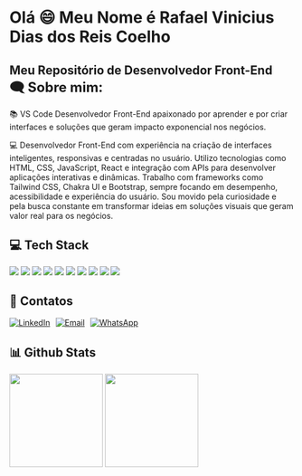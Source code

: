 <h1 align="left">Olá 😄 Meu Nome é Rafael Vinicius Dias dos Reis Coelho</h1>

<h2 align="left" style="border: none; padding-bottom: 0; margin-bottom: 0;">Meu Repositório de Desenvolvedor Front-End</h2>

<div>
  <p style="font-size: 24px; font-weight: bold; margin: 0;">🗨 Sobre mim:</p>

  <p>📚 VS Code  Desenvolvedor Front-End apaixonado por aprender e por criar interfaces e soluções que geram impacto exponencial nos negócios. </p>

  
  <p>💻 Desenvolvedor Front-End com experiência na criação de interfaces inteligentes, responsivas e centradas no usuário. Utilizo tecnologias como HTML, CSS, JavaScript, React e integração com APIs para desenvolver aplicações interativas e dinâmicas. Trabalho com frameworks como Tailwind CSS, Chakra UI e Bootstrap, sempre focando em desempenho, acessibilidade e experiência do usuário. Sou movido pela curiosidade e pela busca constante em transformar ideias em soluções visuais que geram valor real para os negócios.</p>
  

    
</div>

<h2 align="left">💻 Tech Stack</h2>
<div>
  <img src="https://img.shields.io/badge/HTML5-E34F26?style=for-the-badge&logo=html5&logoColor=white" />
  <img src="https://img.shields.io/badge/CSS3-1572B6?style=for-the-badge&logo=css3&logoColor=white" />
  <img src="https://img.shields.io/badge/Python-3776AB?style=for-the-badge&logo=python&logoColor=white" />
  <img src="https://img.shields.io/badge/PHP-777BB4?style=for-the-badge&logo=php&logoColor=white" />
  <img src="https://img.shields.io/badge/Microsoft_SQL_Server-CC2927?style=for-the-badge&logo=microsoft-sql-server&logoColor=white" />
  <img src="https://img.shields.io/badge/JavaScript-F7DF1E?style=for-the-badge&logo=javascript&logoColor=black" />
  <img src="https://img.shields.io/badge/React-61DAFB?style=for-the-badge&logo=react&logoColor=black" />
  <img src="https://img.shields.io/badge/Bootstrap-7952B3?style=for-the-badge&logo=bootstrap&logoColor=white" />
  <img src="https://img.shields.io/badge/Chakra_UI-319795?style=for-the-badge&logo=chakra-ui&logoColor=white" />
  <img src="https://img.shields.io/badge/Figma-F24E1E?style=for-the-badge&logo=figma&logoColor=white" />
</div>


<h2> 📱 Contatos</h2>

<div style="display: flex; gap: 10px; align-items: center;">
  <a href="https://www.linkedin.com/in/rafael-vinicius-dias-dos-reis-coelho-7b0742234" target="_blank" rel="noopener noreferrer">
    <img src="https://img.shields.io/badge/LinkedIn-0A66C2?style=for-the-badge&logo=linkedin&logoColor=white" alt="LinkedIn" />
  </a>

  <a href="mailto:rafaelvinicius139@gmail.com" target="_blank" rel="noopener noreferrer">
    <img src="https://img.shields.io/badge/Gmail-D14836?style=for-the-badge&logo=gmail&logoColor=white" alt="Email" />
  </a>

  <a href="https://api.whatsapp.com/send?l=pt_BR&phone=5512992246819" target="_blank" rel="noopener noreferrer">
    <img src="https://img.shields.io/badge/WhatsApp-25D366?style=for-the-badge&logo=whatsapp&logoColor=white" alt="WhatsApp" />
  </a>
</div>

<h2 align="left">📊 Github Stats</h2> 

<div>
  <img height="165cm" src="https://github-readme-stats.vercel.app/api?username=Rafaelvinicius139&show_icons=true&theme=holi" />
  <img height="165cm" src="https://github-readme-stats.vercel.app/api/top-langs/?username=Rafaelvinicius139&layout=compact&theme=holi" />
</div>






<!--
**Rafaelvinicius139/Rafaelvinicius139** is a ✨ _special_ ✨ repository because its `README.md` (this file) appears on your GitHub profile.

Here are some ideas to get you started:

- 🔭 I’m currently working on ...
- 🌱 I’m currently learning ...
- 👯 I’m looking to collaborate on ...
- 🤔 I’m looking for help with ...
- 💬 Ask me about ...
- 📫 How to reach me: ...
- 😄 Pronouns: ...
- ⚡ Fun fact: ...
-->
